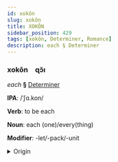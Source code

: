 ```yaml
---
id: xokôn
slug: xokôn
title: XOKÔN
sidebar_position: 429
tags: [xokôn, Determiner, Romance]
description: each § Determiner
---
```


### xokôn&emsp;<span kind="abugida">ɋɔ̃ı</span>

*each* **§** [Determiner](../../tags/Determiner)

**IPA**: /ˈʃɑ.kon/

**Verb**: to be each

**Noun**: each (one)/every(thing)

**Modifier**: -let/-pack/-unit

<details>
    <summary>Origin</summary>
    French chacun /ʃa.kœ̃/<br/>
    <em>Romance Language Family</em>
</details>